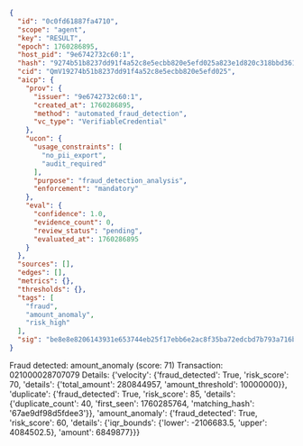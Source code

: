 ```json
{
  "id": "0c0fd61887fa4710",
  "scope": "agent",
  "key": "RESULT",
  "epoch": 1760286895,
  "host_pid": "9e6742732c60:1",
  "hash": "9274b51b8237dd91f4a52c8e5ecbb820e5efd025a823e1d820c318bbd361fc52",
  "cid": "QmV19274b51b8237dd91f4a52c8e5ecbb820e5efd025",
  "aicp": {
    "prov": {
      "issuer": "9e6742732c60:1",
      "created_at": 1760286895,
      "method": "automated_fraud_detection",
      "vc_type": "VerifiableCredential"
    },
    "ucon": {
      "usage_constraints": [
        "no_pii_export",
        "audit_required"
      ],
      "purpose": "fraud_detection_analysis",
      "enforcement": "mandatory"
    },
    "eval": {
      "confidence": 1.0,
      "evidence_count": 0,
      "review_status": "pending",
      "evaluated_at": 1760286895
    }
  },
  "sources": [],
  "edges": [],
  "metrics": {},
  "thresholds": {},
  "tags": [
    "fraud",
    "amount_anomaly",
    "risk_high"
  ],
  "sig": "be8e8e8206143931e653744eb25f17ebb6e2ac8f35ba72edcbd7b793a716b79b"
}
```

Fraud detected: amount_anomaly (score: 71)
Transaction: 021000028707079
Details: {'velocity': {'fraud_detected': True, 'risk_score': 70, 'details': {'total_amount': 280844957, 'amount_threshold': 10000000}}, 'duplicate': {'fraud_detected': True, 'risk_score': 85, 'details': {'duplicate_count': 40, 'first_seen': 1760285764, 'matching_hash': '67ae9df98d5fdee3'}}, 'amount_anomaly': {'fraud_detected': True, 'risk_score': 60, 'details': {'iqr_bounds': {'lower': -2106683.5, 'upper': 4084502.5}, 'amount': 6849877}}}